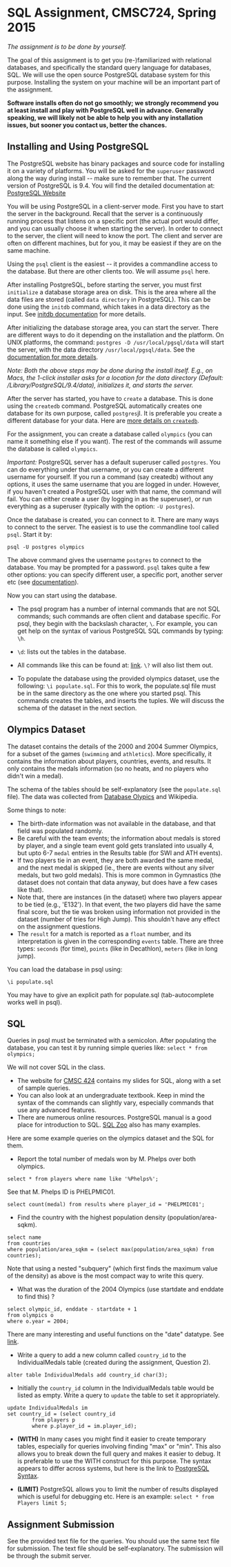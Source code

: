 # SQL Assignment, CMSC724, Spring 2015

*The assignment is to be done by yourself.*

The goal of this assignment is to get you (re-)familiarized with relational databases, and specifically the
standard query language for databases, SQL.
We will use the open source PostgreSQL database system for this purpose. Installing the system on your
machine will be an important part of the assignment.

**Software installs often do not go smoothly; we strongly recommend you at least install and play with
PostgreSQL well in advance. Generally speaking, we will likely not be able to help you with any installation
issues, but sooner you contact us, better the chances.**

## Installing and Using PostgreSQL
The PostgreSQL website has binary packages and source code for installing it on a variety of platforms. 
You will be asked for the `superuser` password along the way during install -- make sure to remember that. 
The current version of PostgreSQL is 9.4. You will find the detailed documentation at:
[PostgreSQL Website](http://www.postgresql.org/docs/9.4/static/index.html)

You will be using PostgreSQL in a client-server mode. 
First you have to start the server in the background. 
Recall that the server is a continuously running process that listens on a specific port (the actual port would
differ, and you can usually choose it when starting the server). In order to connect to the server, the client
will need to know the port. The client and server are often on different machines, but
for you, it may be easiest if they are on the same machine. 

Using the `psql` client is the easiest -- it provides
a commandline access to the database. But there are other clients too. We will assume `psql` here.

After installing PostgreSQL, before starting the server, you must first `initialize`
a database storage area on disk. This is the area where all the data files are stored (called `data directory` in PostgreSQL). This can be done
using the `initdb` command, which takes in a data directory as the input. See [initdb documentation](http://www.postgresql.org/docs/current/static/app-initdb.html) for
more details.

After initializing the database storage area, you can start the server. There are different ways
to do it depending on the installation and the platform. On UNIX platforms, the command:
``
postgres -D /usr/local/pgsql/data
``
will start the server, with the data directory `/usr/local/pgsql/data`. See the 
[documentation for more details](http://www.postgresql.org/docs/current/static/server-start.html).

*Note: Both the above steps may be done during the install itself. E.g., on Macs, the 1-click
installer asks for a location for the data directory (Default: /Library/PostgreSQL/9.4/data), initializes 
it, and starts the server.*

After the server has started, you have to `create` a database. This is done using the `createdb` command.
PostgreSQL automatically creates one database for its own purpose, called `postgres`jI. It is preferable 
you create a different database for your data. Here are [more details on `createdb`](http://www.postgresql.org/docs/current/static/tutorial-createdb.html).

For the assignment, you can create a database called `olympics` (you can name it something else if you want).
The rest of the commands will assume the database is called `olympics`.

*Important:* PostgreSQL server has a default superuser called `postgres`. You can do everything under that
username, or you can create a different username for yourself. If you run a command (say createdb) without
any options, it uses the same username that you are logged in under. However, if you haven't created a
PostgreSQL user with that name, the command will fail. You can either create a user (by logging in as the superuser),
or run everything as a superuser (typically with the option: `-U postgres`).

Once the database is created, you can connect to it. There are many ways to connect to the server. The
easiest is to use the commandline tool called `psql`. Start it by:
```
psql -U postgres olympics
```

The above command gives the username `postgres` to connect to the database. You may be prompted for
a password. `psql` takes quite a few other options: you can specify different user, a specific port,
another server etc (see [documentation](http://www.postgresql.org/docs/current/static/app-psql.html)).

Now you can start using the database. 

- The psql program has a number of internal commands that are not SQL commands; such commands are often client and database
specific. For psql, they begin with the backslash character, `\`. 
For example, you can get help on the syntax of various PostgreSQL SQL commands by typing: `\h`.

- `\d`: lists out the tables in the database.

- All commands like this can be found at:  [link](http://www.postgresql.org/docs/current/static/app-psql.html). `\?` will also list them out.

- To populate the database using the provided olympics dataset, use the following:
`\i populate.sql`. For this to work, the populate.sql file must be in the same directory as the one 
where you started psql. This commands creates the tables, and inserts the tuples. We will discuss the schema of the dataset
in the next section.


## Olympics Dataset
The dataset contains the details of the 2000 and 2004 Summer Olympics, for a subset of the games
(`swimming` and `athletics`). More specifically,
it contains the information about players, countries, events, and results. It only contains the medals information
(so no heats, and no players who didn't win a medal).

The schema of the tables should be self-explanatory (see the `populate.sql` file). 
The data was collected from [Database Olypics](http://www.databaseolympics.com/) and Wikipedia.

Some things to note: 
- The birth-date information was not available in the database, and that field was populated randomly.
- Be careful with the team events; the information about medals is stored by player, and a single team event 
gold gets translated into usually 4, but upto 6-7 `medal` entries in the Results table (for SWI and ATH events).
- If two players tie in an event, they are both awarded the same medal, and the next medal is skipped (ie., there are
events without any silver medals, but two gold medals). This is more common in Gymnastics (the dataset does not contain 
that data anyway, but does have a few cases like that).
- Note that, there are instances (in the dataset) where two players appear to be tied (e.g., 'E132'). In that event, 
the two players did have the same final score, but the tie was broken using information not provided in the dataset
(number of tries for High Jump). This shouldn't have any effect on the assignment questions.
- The `result` for a match is reported as a `float` number, and its interpretation is given in the corresponding
`events` table. There are three types: `seconds` (for time), `points` (like in Decathlon), `meters` (like in long jump).

You can load the database in psql using: 

`\i populate.sql`

You may have to give an explicit path for populate.sql (tab-autocomplete works well in psql).

## SQL
Queries in psql must be terminated with a semicolon. After populating the database, you can test it by 
running simple queries like: 
`select * from olympics;`

We will not cover SQL in the class.
- The website for [CMSC 424](http://www.cs.umd.edu/class/spring2012/cmsc424-0101/) contains my slides for SQL, along with a set of sample queries.
- You can also look at an undergraduate textbook. Keep in mind the syntax of the commands
can slightly vary, especially commands that use any advanced features.
- There are numerous online resources. PostgreSQL manual is a good place for introduction to SQL. 
[SQL Zoo](http://sqlzoo.net) also has many examples.

Here are some example queries on the olympics dataset and the SQL for them.

- Report the total number of medals won by M. Phelps over both olympics.
```
select * from players where name like '%Phelps%';
```
See that M. Phelps ID is PHELPMIC01.
```
select count(medal) from results where player_id = 'PHELPMIC01'; 
```

- Find the country with the highest population density (population/area-sqkm).
```
select name 
from countries 
where population/area_sqkm = (select max(population/area_sqkm) from countries);
```
Note that using a nested "subquery" (which first finds the maximum value of the density) as above is the most compact way to write this query.

- What was the duration of the 2004 Olympics (use startdate and enddate to find this) ? 
```
select olympic_id, enddate - startdate + 1
from olympics o 
where o.year = 2004;
```
There are many interesting and useful functions on the "date" datatype. See [link](http://www.postgresql.org/docs/current/interactive/functions-datetime.html).

- Write a query to add a new column called `country_id` to the IndividualMedals table (created during the assignment, Question 2). 
```
alter table IndividualMedals add country_id char(3);
```
    
- Initially the `country_id` column in the IndividualMedals table would be listed as empty.  Write a query to `update` the table to set it appropriately.
```
update IndividualMedals im
set country_id = (select country_id
        from players p
        where p.player_id = im.player_id);
```


- **(WITH)** In many cases you might find it easier to create temporary tables, especially
for queries involving finding "max" or "min". This also allows you to break down
the full query and makes it easier to debug. It is preferable to use the WITH construct
for this purpose. The syntax appears to differ across systems, but here is the link
to [PostgreSQL Syntax](http://www.postgresql.org/docs/9.4/static/queries-with.html).

- **(LIMIT)** PostgreSQL allows you to limit the number of results displayed which 
is useful for debugging etc. Here is an example: `select * from Players limit 5;`


## Assignment Submission
See the provided text file for the queries. You should use the same text file for submission. 
The text file should be self-explanatory. The submission will be through the submit server.
